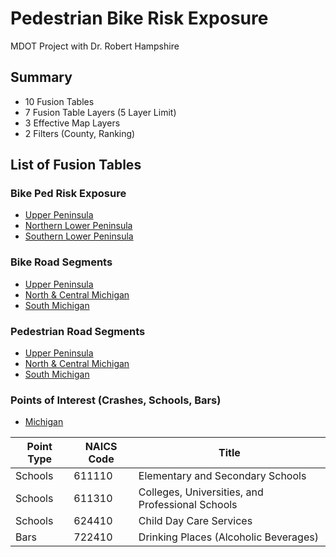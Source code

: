 # Pedestrian Bike Risk Exposure

MDOT Project with Dr. Robert Hampshire

## Summary
- 10 Fusion Tables
- 7 Fusion Table Layers (5 Layer Limit)
- 3 Effective Map Layers
- 2 Filters (County, Ranking)

## List of Fusion Tables
### Bike Ped Risk Exposure
- [Upper Peninsula](https://fusiontables.google.com/DataSource?docid=1-UHF-iYspegDQPUq7jNiWTlK-SWhuk1ctmMtqytZ#rows:id=1)
- [Northern Lower Peninsula](https://fusiontables.google.com/DataSource?docid=1OqhzXKCG0djAh9-Zn_F_llmgrqyPRviquZg3lhZC#rows:id=1)
- [Southern Lower Peninsula](https://fusiontables.google.com/DataSource?docid=1FZIAUJuVrDLWCY5zn0QromPQ29k4snJmr08m7l8r#rows:id=1)
		
### Bike Road Segments
- [Upper Peninsula](https://fusiontables.google.com/DataSource?docid=19U2mXFwBjrkkECtAfp1f3CGVhD1cmfKi_Z90eJpZ#rows:id=1)
- [North & Central Michigan](https://fusiontables.google.com/DataSource?docid=11WyCtfELo_D6cuLUi-UemJIcff-96FFCaqSnOtVQ#rows:id=1)
- [South Michigan](https://fusiontables.google.com/DataSource?docid=1SL9-b8xpaLirz_wNHifOdSF0HC8C8uED9LepGOmO#rows:id=1)

### Pedestrian Road Segments
- [Upper Peninsula](https://fusiontables.google.com/DataSource?docid=14eKQojT991dai5TvIvJzAvu6AKDLoKI7VNF7S_A7#rows:id=1)
- [North & Central Michigan](https://fusiontables.google.com/DataSource?docid=1BJKaPQQbg7XvM4KYu9RmbzWcvw3eaFfec7BSgby_#rows:id=1)
- [South Michigan](https://fusiontables.google.com/DataSource?docid=1nqaUzvbB45QTq1cj6KNQrKSUmSiZ6_GANl76H9JE#rows:id=1)

### Points of Interest (Crashes, Schools, Bars)
- [Michigan](https://fusiontables.google.com/DataSource?docid=1OAsa07ucu8Kdj1MQSTUlJWLXX22W975G7hH_C0Kh#rows:id=1)

Point Type|NAICS Code|Title
---|---|---
Schools|611110|Elementary and Secondary Schools
Schools|611310|Colleges, Universities, and Professional Schools
Schools|624410|Child Day Care Services
Bars|722410|Drinking Places (Alcoholic Beverages)
